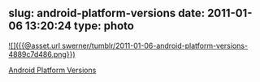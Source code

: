slug: android-platform-versions
date: 2011-01-06 13:20:24
type: photo
---

[![]({{@asset.url swerner/tumblr/2011-01-06-android-platform-versions-4889c7d486.png}})](http://developer.android.com/resources/dashboard/platform-versions.html)

[Android Platform Versions](http://developer.android.com/resources/dashboard/platform-versions.html)
